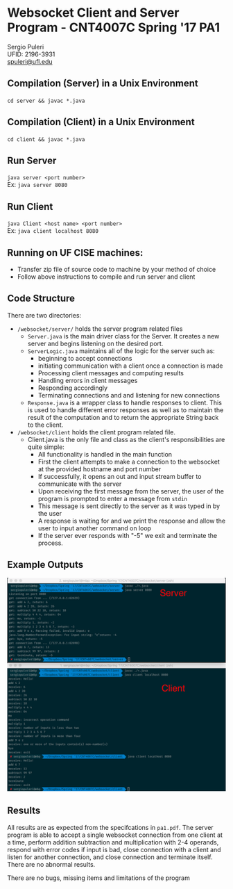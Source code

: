 # Websocket Client and Server Program - CNT4007C Spring '17 PA1

Sergio Puleri  
UFID: 2196-3931  
spuleri@ufl.edu

## Compilation (Server) in a Unix Environment
`cd server && javac *.java`

## Compilation (Client) in a Unix Environment
`cd client && javac *.java`

## Run Server
`java server <port number>`  
Ex: `java server 8080`

## Run Client
`java Client <host name> <port number>`  
Ex: `java client localhost 8080`

## Running on UF CISE machines:
- Transfer zip file of source code to machine by your method of choice
- Follow above instructions to compile and run server and client

## Code Structure
There are two directories:
- `/websocket/server/` holds the server program related files
  - `Server.java` is the main driver class for the Server. It creates a new server and begins listening on the desired port.
  - `ServerLogic.java` maintains all of the logic for the server such as:
    - beginning to accept connections
    - initiating communication with a client once a connection is made
    - Processing client messages and computing results
    - Handling errors in client messages
    - Responding accordingly
    - Terminating connections and and listening for new connections
  - `Response.java` is a wrapper class to handle responses to client. This is used to handle different error responses as well as to maintain the result of the computation and to return the appropriate String back to the client.
- `/websocket/client` holds the client program related file.
  - Client.java is the only file and class as the client's responsibilities are quite simple:
    - All functionality is handled in the main function
    - First the client attempts to make a connection to the websocket at the provided hostname and port number
    - If successfully, it opens an out and input stream buffer to communicate with the server
    - Upon receiving the first message from the server, the user of the program is prompted to enter a message from `stdin`
    - This message is sent directly to the server as it was typed in by the user
    - A response is waiting for and we print the response and allow the user to input another command on loop
    - If the server ever responds with "-5" we exit and terminate the process.

## Example Outputs
![example outputs](img/example_output.png)

## Results
All results are as expected from the specifcations in `pa1.pdf`. The server program is able to accept a single websocket connection from one client at a time, perform addition subtraction and multiplication with 2-4 operands, respond with error codes if input is bad, close connection with a client and listen for another connection, and close connection and terminate itself. There are no abnormal results.

There are no bugs, missing items and limitations of the program
